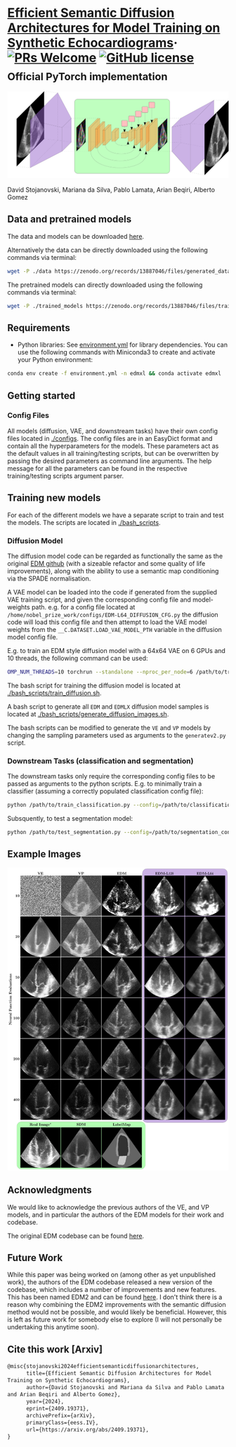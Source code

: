 # [Efficient Semantic Diffusion Architectures for Model Training on Synthetic Echocardiograms](https://arxiv.org/abs/2409.19371)&middot; [![PRs Welcome](https://img.shields.io/badge/PRs-welcome-brightgreen.svg?style=flat-square)](http://makeapullrequest.com) [![GitHub license](https://img.shields.io/badge/license-MIT-blue.svg?style=flat-square)](https://github.com/your/your-project/blob/master/LICENSE)<br><sub>Official PyTorch implementation </sub>

<img src='./assets/tikz_unet.svg'>  

David Stojanovski, Mariana da Silva, Pablo Lamata, Arian Beqiri, Alberto Gomez

## Data and pretrained models



The data and models can be downloaded [here](https://zenodo.org/records/7921055#.ZGYS_9LMLmE).

Alternatively the data can be directly downloaded using the following commands via
terminal:

```bash
wget -P ./data https://zenodo.org/records/13887046/files/generated_data.zip
```

The pretrained models can directly downloaded using the following commands via terminal:

```bash
wget -P ./trained_models https://zenodo.org/records/13887046/files/trained_models.zip
```

## Requirements

* Python libraries: See [environment.yml](./environment.yml) for library dependencies. You can use the following
  commands with Miniconda3 to create and activate your Python environment:

```bash
conda env create -f environment.yml -n edmxl && conda activate edmxl
```

## Getting started

### Config Files

All models (diffusion, VAE, and downstream tasks) have their own config files located in [./configs](./configs).
The config files are in an EasyDict format and contain all the hyperparameters for the models. These parameters act as
the default values in all training/testing scripts, but can be overwritten by passing the desired parameters as command
line arguments. The help message for all the parameters can be found in the respective training/testing scripts argument
parser.

## Training new models

For each of the different models we have a separate script to train and test the models. The scripts are located
in [./bash_scripts](./bash_scripts).

### Diffusion Model

The diffusion model code can be regarded as functionally the same as the
original [EDM github](https://github.com/NVlabs/edm) (with a sizeable refactor and some quality of life improvements),
along with the ability to use a semantic map conditioning via the SPADE normalisation.

A VAE model can be loaded into the code if generated from the supplied VAE training script, and given the corresponding
config file and model-weights path. e.g. for a config file located at
`/home/nobel_prize_work/configs/EDM-L64_DIFFUSION_CFG.py` the diffusion code will load this config file and then attempt
to load the VAE model weights from the `__C.DATASET.LOAD_VAE_MODEL_PTH` variable in the diffusion model config file.

E.g. to train an EDM style diffusion model with a 64x64 VAE on 6 GPUs and 10 threads, the following command can be used:

```bash
OMP_NUM_THREADS=10 torchrun --standalone --nproc_per_node=6 /path/to/train_diffusion.py --config=/path/to/vae_config.py --arch=adm --precond=edm
```

The bash script for training the diffusion model is located
at [./bash_scripts/train_diffusion.sh](./bash_scripts/train_diffusion.sh).

A bash script to generate all `EDM` and `EDMLX` diffusion model samples is located
at [./bash_scripts/generate_diffusion_images.sh](./bash_scripts/generate_diffusion_images.sh).

The bash scripts can be modified to generate the `VE` and `VP` models by changing the sampling parameters used as
arguments to the `generatev2.py` script.

### Downstream Tasks (classification and segmentation)

The downstream tasks only require the corresponding config files to be passed as arguments to the python scripts. E.g.
to minimally train a classifier (assuming a correctly populated classification config file):

```bash
python /path/to/train_classification.py --config=/path/to/classification_config.py
```

Subsquently, to test a segmentation model:

```bash
python /path/to/test_segmentation.py --config=/path/to/segmentation_config.py
```

## Example Images

<img src='assets/example_images.svg'>  

## Acknowledgments

We would like to acknowledge the previous authors of the VE, and VP models, and in particular the authors of the EDM
models for their work and codebase.

The original EDM codebase can be found [here](https://github.com/NVlabs/edm).

## Future Work

While this paper was being worked on (among other as yet unpublished work), the authors of the EDM codebase released a
new version of the codebase, which includes a number of improvements and new features. This has been named EDM2 and can
be found [here](https://github.com/NVlabs/edm2). I don't think there is a reason why combining the EDM2 improvements
with the semantic diffusion method would not be possible, and would likely be beneficial. However, this is left as
future work for somebody else to explore (I will not personally be undertaking this anytime soon).

## Cite this work [Arxiv]

```
@misc{stojanovski2024efficientsemanticdiffusionarchitectures,
      title={Efficient Semantic Diffusion Architectures for Model Training on Synthetic Echocardiograms}, 
      author={David Stojanovski and Mariana da Silva and Pablo Lamata and Arian Beqiri and Alberto Gomez},
      year={2024},
      eprint={2409.19371},
      archivePrefix={arXiv},
      primaryClass={eess.IV},
      url={https://arxiv.org/abs/2409.19371}, 
}
```

